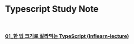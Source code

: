# Typescript Study Note
<br>

### <a href='https://github.com/thdud2262/study-typescript/tree/main/onebite-TypeScript'>01_한 입 크기로 잘라먹는 TypeScript (inflearn-lecture)</a>
